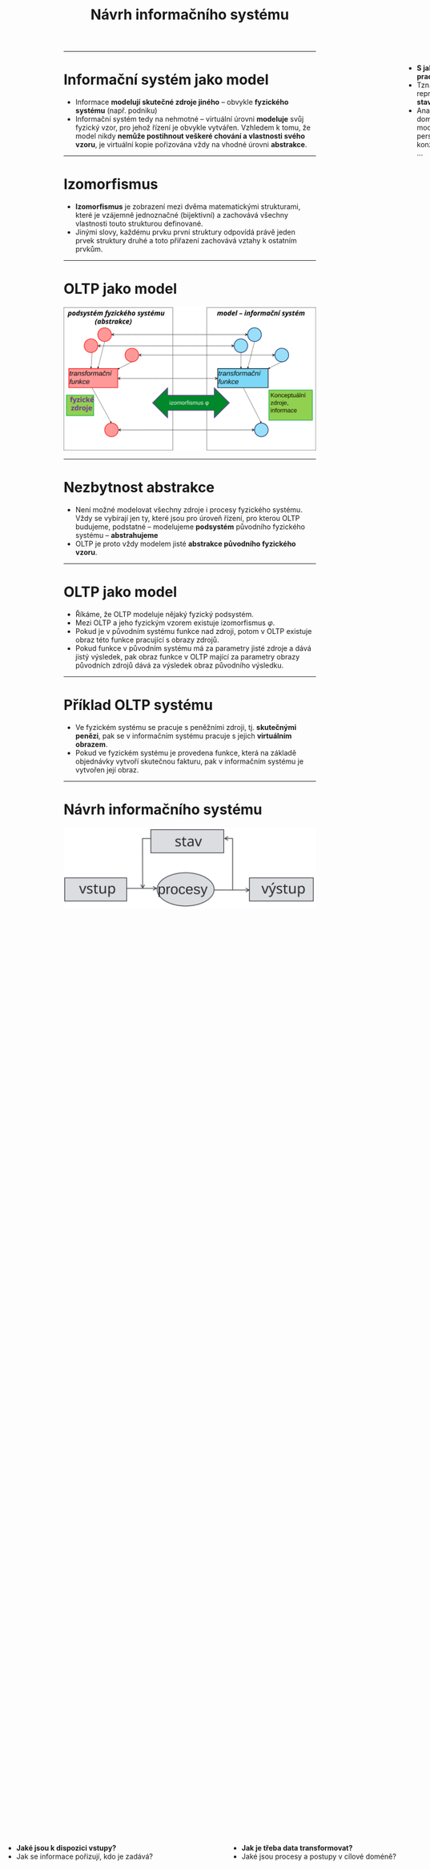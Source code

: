 <!-- .slide: class="section" -->

<header>
	<h1>Návrh informačního systému</h1>
</header>

---

# Informační systém jako model

- Informace **modelují skutečné zdroje jiného** – obvykle **fyzického systému** (např. podniku) 
- Informační systém tedy na nehmotné – virtuální úrovni **modeluje** svůj fyzický vzor, pro jehož řízení je obvykle vytvářen. Vzhledem k tomu, že model nikdy **nemůže postihnout veškeré chování a vlastnosti svého vzoru**, je virtuální kopie pořizována vždy na vhodné úrovni **abstrakce**.

---

# Izomorfismus

- **Izomorfismus** je zobrazení mezi dvěma matematickými strukturami, které je vzájemně jednoznačné (bijektivní) a zachovává všechny vlastnosti touto strukturou definované. 
- Jinými slovy, každému prvku první struktury odpovídá právě jeden prvek struktury druhé a toto přiřazení zachovává vztahy k ostatním prvkům.

---

# OLTP jako model

<!-- .slide: class="normal centered fullspace" -->
![Izomorfismus v IS](assets/izomorfismus.svg) <!-- .element: style="height:800px;margin:0;" -->

---

# Nezbytnost abstrakce

- Není možné modelovat všechny zdroje i procesy fyzického systému. Vždy se vybírají jen ty, které jsou pro úroveň řízení, pro kterou OLTP budujeme, podstatné – modelujeme **podsystém** původního fyzického systému – **abstrahujeme**
- OLTP je proto vždy modelem jisté **abstrakce původního fyzického vzoru**.

---

# OLTP jako model
- Říkáme, že OLTP modeluje nějaký fyzický podsystém.
- Mezi OLTP a jeho fyzickým vzorem existuje izomorfismus *φ*. 
- Pokud je v původním systému funkce nad zdroji, potom v  OLTP existuje obraz této funkce pracující s obrazy zdrojů.
- Pokud funkce v původním systému má za parametry jisté zdroje a dává jistý výsledek, pak obraz funkce v OLTP mající za parametry obrazy původních zdrojů dává za výsledek obraz původního výsledku.

---

# Příklad OLTP systému

- Ve fyzickém systému se pracuje s peněžními zdroji, tj. **skutečnými penězi**, pak se v informačním systému pracuje s jejich **virtuálním obrazem**.
- Pokud ve fyzickém systému je provedena funkce, která na základě objednávky vytvoří skutečnou fakturu, pak v informačním systému je vytvořen její obraz.

---

# Návrh informačního systému

![Informační systém](assets/is1.svg) <!-- .element: style="height:350px;margin:150px auto;display:block" -->

<div class="fragment fade-in-then-out box shadow" style="position:absolute;left:900px;top:180px;padding:10px;">
<ul>
<li><strong>S jakými daty pracujeme?</strong></li>
<li>Tzn. jak je reprezentován <b>stav IS</b>?</li>
<li>Analýza domény, model, persistence, konzistence, …</li>
</ul>
</div>

<div class="fragment fade-in-then-out box shadow" style="position:absolute;left:100px;bottom:180px;padding:10px;">
<ul>
<li><strong>Jaké jsou k dispozici vstupy?</strong></li>
<li>Jak se informace pořizují, kdo je zadává?</li>
</ul>
</div>

<div class="fragment fade-in-then-out box shadow" style="position:absolute;left:1100px;bottom:180px;padding:10px;">
<ul>
<li><strong>Jak mají vypadat výstupy?</strong></li>
<li>Aby to odpovídalo účelu systému?</li>
</ul>
</div>

<div class="fragment fade-in-then-out box shadow" style="position:absolute;left:550px;bottom:180px;padding:10px;">
<ul>
<li><strong>Jak je třeba data transformovat?</strong></li>
<li>Jaké jsou procesy a postupy v cílové doméně?</li>
</ul>
</div>



